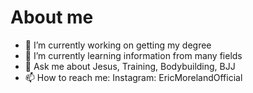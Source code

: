 # About me

- 🔭 I’m currently working on getting my degree
- 🌱 I’m currently learning information from many fields
- 💬 Ask me about Jesus, Training, Bodybuilding, BJJ
- 📫 How to reach me: Instagram: EricMorelandOfficial

